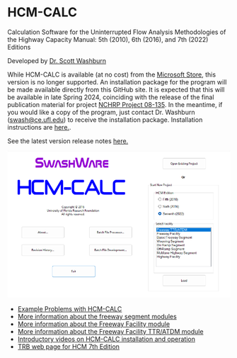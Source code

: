 # HCM-CALC
Calculation Software for the Uninterrupted Flow Analysis Methodologies of the Highway Capacity Manual: 5th (2010), 6th (2016), and 7th (2022) Editions

Developed by <a href="https://faculty.eng.ufl.edu/scott-washburn/">Dr. Scott Washburn</a>

While HCM-CALC is available (at no cost) from the <a href="https://www.microsoft.com/en-us/store/p/hcm-calc/9nblggh538w4">Microsoft Store</a>, this version is no longer supported. An installation package for the program will be made available directly from this GitHub site. It is expected that this will be available in late Spring 2024, coinciding with the release of the final publication material for project <a href="https://apps.trb.org/cmsfeed/TRBNetProjectDisplay.asp?ProjectID=4747">NCHRP Project 08-135</a>. In the meantime, if you would like a copy of the program, just contact Dr. Washburn (swash@ce.ufl.edu) to receive the installation package. Installation instructions are <a href="InstallInstructions.md">here.</a>.

See the latest version release notes <a href="LatestReleaseNotes.md">here.</a>

<img alt="StartScreen" src="StartScreen.png" />

* <a href="ExampleProblems\ExampleProbs.md">Example Problems with HCM-CALC</a>
* <a href="HCM-CALC Screenshots.pdf">More information about the freeway segment modules</a>
* <a href="FreewayFacility\FreewayFacility.md">More information about the Freeway Facility module</a>
* <a href="TTR_ATDM\TTR_ATDM.md">More information about the Freeway Facility TTR/ATDM module</a>
* <a href="https://www.youtube.com/channel/UCNZCZ00coz8na0MtHBhdetg/videos.html">Introductory videos on HCM-CALC installation and operation</a>
* <a href="https://nap.nationalacademies.org/catalog/26432/highway-capacity-manual-7th-edition-a-guide-for-multimodal-mobility">TRB web page for HCM 7th Edition</a>